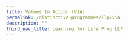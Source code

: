 ```yaml
---
title: Values In Action (VIA)
permalink: /distinctive-programmes/llp/via
description: ""
third_nav_title: Learning for Life Prog LLP
---
```



